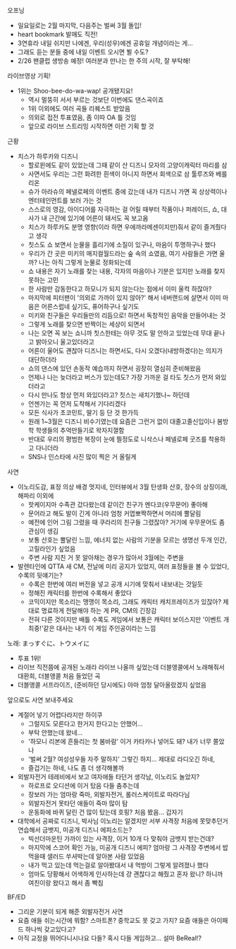 오프닝

- 일요일로는 2월 마지막, 다음주는 벌써 3월 돌입!
- heart bookmark 발매도 직전!
- 3연휴라 내일 쉬지만 나에겐, 우리(성우)에겐 공휴일 개념이라는 게...
- 그래도 듣는 분들 중에 내일 이벤트 오시면 뵐 수도?
- 2/26 팬클럽 생방송 예정! 여러분과 만나는 한 주의 시작, 잘 부탁해!

라이브영상 기획!
- 1위는 Shoo-bee-do-wa-wap! 공개됐지요!
  - 역시 멀뚱히 서서 부르는 것보단 이번에도 댄스곡이죠
  - 1위 이외에도 여러 곡들 리퀘스트 받았음
  - 의외로 접전 투표였음, 좀 이따 OA 틀 것임
  - 앞으로 라이브 스트리밍 시작하면 이런 기획 할 것

근황
- 치스가 하루카와 디즈니
  - 할로윈에도 같이 있었는데 그때 같이 산 디즈니 모자의 고양이캐릭터 마리를 삼
  - 사면서도 우리는 그런 화려한 흰색이 아니지 하면서 회색으로 삼 툴루즈와 베를리온
  - 슈가 아라슈의 페넬로페의 이벤트 중에 갔는데 내가 디즈니 가면 꼭 상상력이나 엔터테인먼트를 보러 가는 것
  - 스스로의 영감, 아이디어를 자극하는 걸 어릴 때부터 작품이나 퍼레이드, 쇼, 대사가 내 근간에 있기에 어른이 돼서도 꼭 보고옴
  - 치스가 하루카도 분명 영향(이라 하면 우에까라메센이지만)줘서 같이 즐겨줬다고 생각
  - 칫스도 쇼 보면서 눈물을 흘리기에 소질이 있구나, 마음이 투명하구나 했다
  - 우리가 간 곳은 미키의 매지컬월드라는 숲 속의 쇼였음, 여기 사람들은 가면 울까? 나는 아직 그렇게 눈물로 정화되는데
  - 쇼 내용은 자기 노래를 찾는 내용, 각자의 마음이나 기분은 있지만 노래를 찾지 못하는 고민
  - 한 사람만 감동한다고 하모니가 되지 않는다는 점에서 이미 울컥 하잖아? 
  - 마지막에 피터팬이 '의외로 가까이 있지 않아?' 해서 네버랜드에 살면서 이미 마음은 어른스럽네 싶기도, 퓨어하구나 싶기도
  - 미키와 친구들은 우리들만의 리듬으로! 하면서 독창적인 음악을 만들어내는 것
  - 그렇게 노래를 찾으면 반짝이는 세상이 되면서
  - 나는 오면 꼭 보는 쇼니까 칫스한테는 아무 것도 말 안하고 있었는데 무대 끝나고 밝아오니 울고있더라고
  - 어른이 울어도 괜찮아 디즈니는 하면서도, 다시 오겠다(내방하겠다)는 의지가 대단하더라
  - 쇼의 댄스에 있던 손동작 예습까지 하면서 굉장히 열심히 준비해왔음
  - 언제나 나는 늦더라고 버스가 있는데도? 가장 가까운 걸 타도 칫스가 먼저 와있더라고
  - 다시 만나도 항상 먼저 와있더라고? 칫스는 새치기했나~ 하던데
  - 언젠가는 꼭 먼저 도착해서 기다리겠다
  - 모든 식사가 초코민트, 딸기 등 단 것 한가득
  - 원래 1~3월은 디즈니 비수기였는데 요즘은 그런거 없이 대졸고졸신입이나 봄방학 학생들의 추억만들기로 왁자지껄함
  - 반대로 우리의 평범한 복장이 눈에 띌정도로 니삭스나 페넬로페 굿즈를 착용하고 다니더라
  - SNS나 인스타에 사진 많이 찍은 거 올릴게

사연
- 이노리도감, 표정 의상 배경 멋지네, 인터뷰에서 3월 탄생화 산호, 장수의 상징이래, 해파리 이외에 
  - 핫케이지마 수족관 갔다왔는데 같이간 친구가 멘다코(우무문어) 좋아해
  - 문어라고 해도 발이 긴게 아니라 엄청 커엽뽀짝하면서 머리에 뿔달림
  - 예전에 인어 그림 그렸을 때 쿠라리의 친구들 그렸잖아? 거기에 우무문어도 좀 관심이 생김
  - 보통 산호는 뿔달린 느낌, 에너지 없는 사람의 기분을 모르는 생명선 두개 인간, 고릴라인가 싶었음
  - 주변 사람 지친 거 못 알아채는 경우가 많아서 3월에는 주변을 
- 발렌타인에 QTTA 새 CM, 전날에 미리 공지가 있었지, 여러 표정들을 볼 수 있었다, 수록의 뒷얘기는?
  - 수록은 한번에 여러 버전을 넣고 공개 시기에 맞춰서 내보내는 것일듯
  - 정해진 캐릭터를 한번에 수록해서 좋았다
  - 코믹이지만 목소리는 맹맹이 목소리, 그래도 캐릭터 캐치프레이즈가 있잖아? 제대로 명료하게 전달해야 하는 게 PR, CM의 긴장감
  - 전혀 다른 것이지만 배틀 수록도 게임에서 보통은 캐릭터 보이스지만 '이벤트 개최중!'같은 대사는 내가 이 게임 주인공이라는 느낌

노래: まっすぐに、トウメイに
- 투표 1위!
- 라이브 직전쯤에 공개된 노래라 라이브 나올까 싶었는데 더블앵콜에서 노래해줘서 대환희, 더블앵콜 처음 들었던 곡
- 더블앵콜 서프라이즈, (준비하던 당시에도) 아마 엄청 달아올랐겠지 싶었음

앞으로도 사연 보내주세요
- 계절어 넣기 어렵다라지만 하이쿠 
  - 그럴지도 모른다고 한거지 한다고는 안했어...
  - 부탁 안했는데 왔네...
  - '하모니 리본에 흔들리는 첫 봄바람' 이거 카타카나 넣어도 돼? 내가 너무 쫄았나
  - '벌써 2월? 여성성우들 자주 말하지' 그렇긴 하지... 제대로 라디오긴 하네, 
  - 즐겁기는 하네, 나도 좀 더 생각해볼까
- 외발자전거 테레비에서 보고 여자애들 타던거 생각남, 이노리도 놀았지? 
  - 하로프로 오디션에 이거 탔음 다들 춤추는데
  - 장보러 가는 엄마랑 죽마, 외발자전거, 롤러스케이트로 따라다님
  - 외발자전거 못타던 애들이 죽마 많이 탐
  - 운동화에 바퀴 달린 건 많이 탔는데 호핑? 처음 봤음... 갑자기
- 대학에서 공짜로 디즈니, 박사님 이노리는 알겠지만 서부 사격장 처음에 못맞추던거 연습해서 금뱃지, 미공개 디즈니 에피소드는?
  - 빅선더마운틴 가까이 있는 사격장, 이거 10개 다 맞춰야 금뱃지 받는건데?
  - 마지막에 스코어 확인 가능, 미공개 디즈니 에피? 엄마랑 그 사격장 주변에서 밥먹을때 샐러드 쑤셔박는데 알아본 사람 있었음
  - 내가 먹고 있는데 먹는걸로 알아봤대서 내 먹방이 그렇게 알려졌나 했다
  - 엄마도 당황해서 어색하게 인사하는데 걍 괜찮다고 해줬고 혼자 왔니? 하니까 여친이랑 왔다고 해서 좀 빡침

BF/ED
- 그리운 기분이 되게 해준 외발자전거 사연
- 요즘 애들 쉬는시간에 뭐함? 스마트폰? 중학교도 못 갖고 가지? 요즘 애들은 아이패드 하나씩 갖고있다고?
- 아직 교정을 뛰어다니시나요 다들? 혹시 다들 게임하고... 설마 BeReal!?